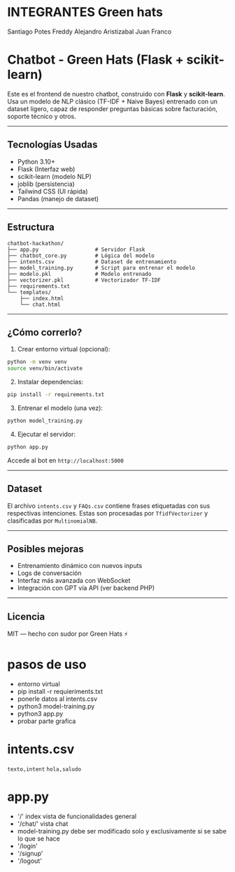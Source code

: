 # INTEGRANTES Green hats
Santiago Potes 
Freddy Alejandro Aristizabal
Juan Franco


#  Chatbot - Green Hats (Flask + scikit-learn)

Este es el frontend de nuestro chatbot, construido con **Flask** y **scikit-learn**. Usa un modelo de NLP clásico (TF-IDF + Naive Bayes) entrenado con un dataset ligero, capaz de responder preguntas básicas sobre facturación, soporte técnico y otros.

---

##  Tecnologías Usadas

- Python 3.10+
- Flask (Interfaz web)
- scikit-learn (modelo NLP)
- joblib (persistencia)
- Tailwind CSS (UI rápida)
- Pandas (manejo de dataset)

---

##  Estructura

```
chatbot-hackathon/
├── app.py                  # Servidor Flask
├── chatbot_core.py         # Lógica del modelo
├── intents.csv             # Dataset de entrenamiento
├── model_training.py       # Script para entrenar el modelo
├── modelo.pkl              # Modelo entrenado
├── vectorizer.pkl          # Vectorizador TF-IDF
├── requirements.txt
└── templates/
    ├── index.html
    └── chat.html
```

---

##  ¿Cómo correrlo?

1. Crear entorno virtual (opcional):
```bash
python -m venv venv
source venv/bin/activate
```

2. Instalar dependencias:
```bash
pip install -r requirements.txt
```

3. Entrenar el modelo (una vez):
```bash
python model_training.py
```

4. Ejecutar el servidor:
```bash
python app.py
```

Accede al bot en `http://localhost:5000`

---

##  Dataset

El archivo `intents.csv` y `FAQs.csv` contiene frases etiquetadas con sus respectivas intenciones. Estas son procesadas por `TfidfVectorizer` y clasificadas por `MultinomialNB`.

---

##  Posibles mejoras

- Entrenamiento dinámico con nuevos inputs
- Logs de conversación
- Interfaz más avanzada con WebSocket
- Integración con GPT vía API (ver backend PHP)

---

## Licencia

MIT — hecho con sudor por Green Hats ⚡

# pasos de uso
- entorno virtual
- pip install -r  requieriments.txt
- ponerle datos al intents.csv 
- python3 model-training.py
- python3 app.py
- probar parte grafica

# intents.csv 
`texto,intent`
`hola,saludo`
 
# app.py
- '/' index vista de funcionalidades general
- '/chat/' vista chat
- model-training.py debe ser modificado solo y exclusivamente si se sabe lo que se hace
- '/login'
- '/signup'
- '/logout'
  
